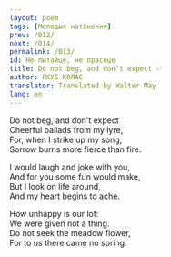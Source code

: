 ```yaml
---
layout: poem
tags: [Мелодыя натхнення]
prev: /012/
next: /014/
permalink: /013/
id: He пытайце, не прасеце
title: Do not beg, and don’t expect ✅
author: ЯКУБ КОЛАС
translator: Translated by Walter May
lang: en
---
```


Do not beg, and don't expect  
Cheerful ballads from my lyre,  
For, when I strike up my song,  
Sorrow burns more fierce than fire.

I would laugh and joke with you,  
And for you some fun would make,  
But I look on life around,  
And my heart begins to ache.

How unhappy is our lot:  
We were given not a thing.  
Do not seek the meadow flower,  
For to us there came no spring.